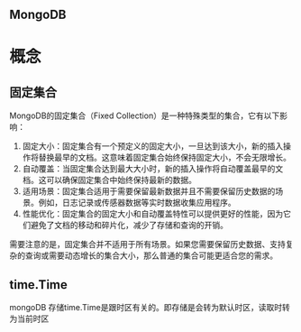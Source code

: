 MongoDB
---

# 概念
## 固定集合
MongoDB的固定集合（Fixed Collection）是一种特殊类型的集合，它有以下影响：

1. 固定大小：固定集合有一个预定义的固定大小，一旦达到该大小，新的插入操作将替换最早的文档。这意味着固定集合始终保持固定大小，不会无限增长。
2. 自动覆盖：当固定集合达到最大大小时，新的插入操作将自动覆盖最早的文档。这可以确保固定集合中始终保持最新的数据。
3. 适用场景：固定集合适用于需要保留最新数据并且不需要保留历史数据的场景。例如，日志记录或传感器数据等实时数据收集应用程序。
4. 性能优化：固定集合的固定大小和自动覆盖特性可以提供更好的性能，因为它们避免了文档的移动和碎片化，减少了存储和查询的开销。

需要注意的是，固定集合并不适用于所有场景。如果您需要保留历史数据、支持复杂的查询或需要动态增长的集合大小，那么普通的集合可能更适合您的需求。


## time.Time
mongoDB 存储time.Time是跟时区有关的。即存储是会转为默认时区，读取时转为当前时区
